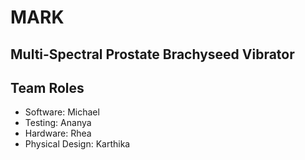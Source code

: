MARK
====

Multi-Spectral Prostate Brachyseed Vibrator
-------------------------------------------

Team Roles
----------
 * Software: Michael
 * Testing: Ananya
 * Hardware: Rhea
 * Physical Design: Karthika
